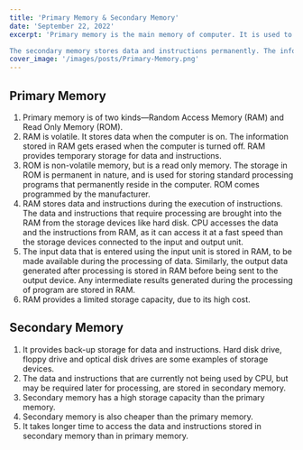 ```yaml
---
title: 'Primary Memory & Secondary Memory'
date: 'September 22, 2022'
excerpt: 'Primary memory is the main memory of computer. It is used to store data and instructions during the processing of data. Primary memory is semiconductor memory.

The secondary memory stores data and instructions permanently. The information can be stored in secondary memory for a long time (years), and is generally permanent in nature unless erased by the user. It is a non-volatile memory.'
cover_image: '/images/posts/Primary-Memory.png'
---
```


## Primary Memory

1. Primary memory is of two kinds—Random Access Memory (RAM) and Read Only Memory (ROM).
2. RAM is volatile. It stores data when the computer is on. The information stored in RAM gets erased when the computer is turned off. RAM provides temporary storage for data and instructions.
3. ROM is non-volatile memory, but is a read only memory. The storage in ROM is permanent in nature, and is used for storing standard processing programs that permanently reside in the computer. ROM comes programmed by the manufacturer.
4. RAM stores data and instructions during the execution of instructions. The data and instructions that require processing are brought into the RAM from the storage devices like hard disk. CPU accesses the data and the instructions from RAM, as it can access it at a fast speed than the storage devices connected to the input and output unit.
5. The input data that is entered using the input unit is stored in RAM, to be made available during the processing of data. Similarly, the output data generated after processing is stored in RAM before being sent to the output device. Any intermediate results generated during the processing of program are stored in RAM.
6. RAM provides a limited storage capacity, due to its high cost.

## Secondary Memory

1. It provides back-up storage for data and instructions. Hard disk drive, floppy drive and optical disk drives are some examples of storage devices.
2. The data and instructions that are currently not being used by CPU, but may be required later for processing, are stored in secondary memory.
3. Secondary memory has a high storage capacity than the primary memory.
4. Secondary memory is also cheaper than the primary memory.
5. It takes longer time to access the data and instructions stored in secondary memory than in primary memory.
